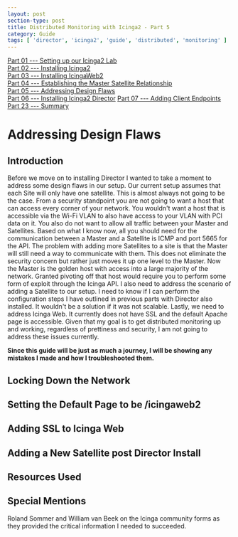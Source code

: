 ```yaml
---
layout: post
section-type: post
title: Distributed Monitoring with Icinga2 - Part 5
category: Guide
tags: [ 'director', 'icinga2', 'guide', 'distributed', 'monitoring' ]
---
```

[Part 01 --- Setting up our Icinga2 Lab]()  
[Part 02 --- Installing Icinga2]()  
[Part 03 --- Installing IcingaWeb2]()  
[Part 04 --- Establishing the Master Satellite Relationship]()  
[Part 05 --- Addressing Design Flaws]()  
[Part 06 --- Installing Icinga2 Director]()
[Part 07 --- Adding Client Endpoints]()  
[Part 23 --- Summary]()  

# Addressing Design Flaws

## Introduction
Before we move on to installing Director I wanted to take a moment to address some design flaws in our setup. Our current setup assumes that each Site will only have one satellite. This is almost always not going to be the case. From a security standpoint you are not going to want a host that can access every corner of your network. You wouldn't want a host that is accessible via the Wi-Fi VLAN to also have access to your VLAN with PCI data on it. You also do not want to allow all traffic between your Master and Satellites. Based on what I know now, all you should need for the communication between a Master and a Satellite is ICMP and port 5665 for the API. The problem with adding more Satellites to a site is that the Master will still need a way to communicate with them. This does not eliminate the security concern but rather just moves it up one level to the Master. Now the Master is the golden host with access into a large majority of the network. Granted pivoting off that host would require you to perform some form of exploit through the Icinga API. I also need to address the scenario of adding a Satellite to our setup. I need to know if I can perform the configuration steps I have outlined in previous parts with Director also installed. It wouldn't be a solution if it was not scalable. Lastly, we need to address Icinga Web. It currently does not have SSL and the default Apache page is accessible. Given that my goal is to get distributed monitoring up and working, regardless of prettiness and security, I am not going to address these issues currently.

**Since this guide will be just as much a journey, I will be showing any mistakes I made and how I troubleshooted them.**

## Locking Down the Network

## Setting the Default Page to be /icingaweb2

## Adding SSL to Icinga Web

## Adding a New Satellite post Director Install

## Resources Used


## Special Mentions
Roland Sommer and William van Beek on the Icinga community forms as they provided the critical information I needed to succeeded.
